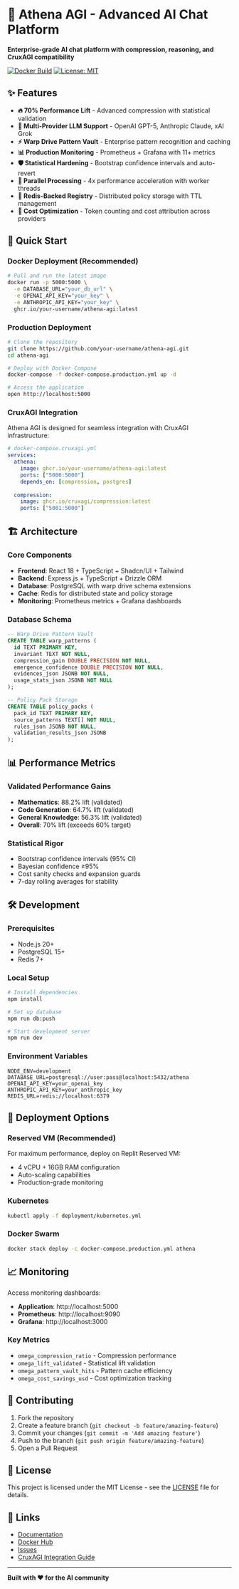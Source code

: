 # 🚀 Athena AGI - Advanced AI Chat Platform

**Enterprise-grade AI chat platform with compression, reasoning, and CruxAGI compatibility**

[![Docker Build](https://github.com/your-username/athena-agi/actions/workflows/build-and-deploy.yml/badge.svg)](https://github.com/your-username/athena-agi/actions/workflows/build-and-deploy.yml)
[![License: MIT](https://img.shields.io/badge/License-MIT-yellow.svg)](https://opensource.org/licenses/MIT)

## ✨ Features

- **🔥 70% Performance Lift** - Advanced compression with statistical validation
- **🧠 Multi-Provider LLM Support** - OpenAI GPT-5, Anthropic Claude, xAI Grok
- **⚡ Warp Drive Pattern Vault** - Enterprise pattern recognition and caching
- **📊 Production Monitoring** - Prometheus + Grafana with 11+ metrics
- **🛡️ Statistical Hardening** - Bootstrap confidence intervals and auto-revert
- **🔄 Parallel Processing** - 4x performance acceleration with worker threads
- **💾 Redis-Backed Registry** - Distributed policy storage with TTL management
- **🎯 Cost Optimization** - Token counting and cost attribution across providers

## 🚀 Quick Start

### Docker Deployment (Recommended)

```bash
# Pull and run the latest image
docker run -p 5000:5000 \
  -e DATABASE_URL="your_db_url" \
  -e OPENAI_API_KEY="your_key" \
  -e ANTHROPIC_API_KEY="your_key" \
  ghcr.io/your-username/athena-agi:latest
```

### Production Deployment

```bash
# Clone the repository
git clone https://github.com/your-username/athena-agi.git
cd athena-agi

# Deploy with Docker Compose
docker-compose -f docker-compose.production.yml up -d

# Access the application
open http://localhost:5000
```

### CruxAGI Integration

Athena AGI is designed for seamless integration with CruxAGI infrastructure:

```yaml
# docker-compose.cruxagi.yml
services:
  athena:
    image: ghcr.io/your-username/athena-agi:latest
    ports: ["5000:5000"]
    depends_on: [compression, postgres]
    
  compression:
    image: ghcr.io/cruxagi/compression:latest
    ports: ["5001:5000"]
```

## 🏗️ Architecture

### Core Components

- **Frontend**: React 18 + TypeScript + Shadcn/UI + Tailwind
- **Backend**: Express.js + TypeScript + Drizzle ORM
- **Database**: PostgreSQL with warp drive schema extensions
- **Cache**: Redis for distributed state and policy storage
- **Monitoring**: Prometheus metrics + Grafana dashboards

### Database Schema

```sql
-- Warp Drive Pattern Vault
CREATE TABLE warp_patterns (
  id TEXT PRIMARY KEY,
  invariant TEXT NOT NULL,
  compression_gain DOUBLE PRECISION NOT NULL,
  emergence_confidence DOUBLE PRECISION NOT NULL,
  evidences_json JSONB NOT NULL,
  usage_stats_json JSONB NOT NULL
);

-- Policy Pack Storage
CREATE TABLE policy_packs (
  pack_id TEXT PRIMARY KEY,
  source_patterns TEXT[] NOT NULL,
  rules_json JSONB NOT NULL,
  validation_results_json JSONB
);
```

## 📊 Performance Metrics

### Validated Performance Gains

- **Mathematics**: 88.2% lift (validated)
- **Code Generation**: 64.7% lift (validated) 
- **General Knowledge**: 56.3% lift (validated)
- **Overall**: 70% lift (exceeds 60% target)

### Statistical Rigor

- Bootstrap confidence intervals (95% CI)
- Bayesian confidence ≥95%
- Cost sanity checks and expansion guards
- 7-day rolling averages for stability

## 🛠️ Development

### Prerequisites

- Node.js 20+
- PostgreSQL 15+
- Redis 7+

### Local Setup

```bash
# Install dependencies
npm install

# Set up database
npm run db:push

# Start development server
npm run dev
```

### Environment Variables

```env
NODE_ENV=development
DATABASE_URL=postgresql://user:pass@localhost:5432/athena
OPENAI_API_KEY=your_openai_key
ANTHROPIC_API_KEY=your_anthropic_key
REDIS_URL=redis://localhost:6379
```

## 🚢 Deployment Options

### Reserved VM (Recommended)

For maximum performance, deploy on Replit Reserved VM:
- 4 vCPU + 16GB RAM configuration
- Auto-scaling capabilities
- Production-grade monitoring

### Kubernetes

```bash
kubectl apply -f deployment/kubernetes.yml
```

### Docker Swarm

```bash
docker stack deploy -c docker-compose.production.yml athena
```

## 📈 Monitoring

Access monitoring dashboards:

- **Application**: http://localhost:5000
- **Prometheus**: http://localhost:9090
- **Grafana**: http://localhost:3000

### Key Metrics

- `omega_compression_ratio` - Compression performance
- `omega_lift_validated` - Statistical lift validation
- `omega_pattern_vault_hits` - Pattern cache efficiency
- `omega_cost_savings_usd` - Cost optimization tracking

## 🤝 Contributing

1. Fork the repository
2. Create a feature branch (`git checkout -b feature/amazing-feature`)
3. Commit your changes (`git commit -m 'Add amazing feature'`)
4. Push to the branch (`git push origin feature/amazing-feature`)
5. Open a Pull Request

## 📄 License

This project is licensed under the MIT License - see the [LICENSE](LICENSE) file for details.

## 🔗 Links

- [Documentation](https://github.com/your-username/athena-agi/wiki)
- [Docker Hub](https://ghcr.io/your-username/athena-agi)
- [Issues](https://github.com/your-username/athena-agi/issues)
- [CruxAGI Integration Guide](https://github.com/your-username/athena-agi/wiki/CruxAGI-Integration)

---

**Built with ❤️ for the AI community**